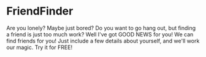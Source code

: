 # FriendFinder
Are you lonely? Maybe just bored? Do you want to go hang out, but finding a friend is just too much work? Well I've got GOOD NEWS for you! We can find friends for you! Just include a few details about yourself, and we'll work our magic. Try it for FREE!
